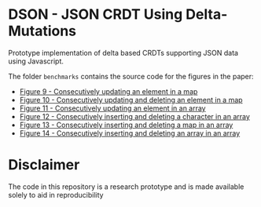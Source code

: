 # DSON - JSON CRDT Using Delta-Mutations

Prototype implementation of delta based CRDTs supporting JSON data using Javascript.

The folder `benchmarks` contains the source code for the figures in the paper:

- [Figure 9 - Consecutively updating an element in a map](benchmarks/map_updates.js)
- [Figure 10 - Consecutively updating and deleting an element in a map](benchmarks/array_update_delete.js)
- [Figure 11 - Consecutively updating an element in an array](benchmarks/array_update_index.js)
- [Figure 12 - Consecutively inserting and deleting a character in an array](benchmarks/array_update_delete_char.js)
- [Figure 13 - Consecutively inserting and deleting a map in an array](benchmarks/array_update_delete_map.js)
- [Figure 14 - Consecutively inserting and deleting an array in an array](benchmarks/array_update_delete_array.js)

# Disclaimer

The code in this repository is a research prototype and is made available solely to aid in reproducibility
